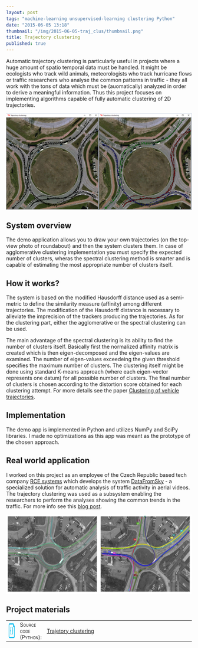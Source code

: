 ```yaml
---
layout: post
tags: "machine-learning unsupervised-learning clustering Python"
date: "2015-06-05 13:18"
thumbnail: "/img/2015-06-05-traj_clus/thumbnail.png"
title: Trajectory clustering
published: true
---
```



<div class="post">

<p> Automatic trajectory clustering is particularly useful in projects where a huge amount of spatio temporal data must be handled. It might be ecologists who track wild animals, meteorologists who track hurricane flows or traffic researchers who analyse the common patterns in traffic - they all work with the tons of data which must be (auomatically) analyzed in order to derive a meaningful information. Thus this project focuses on implementing algorithms capable of fully automatic clustering of 2D trajectories. </p>

<!--more-->

<div>
  <a href="/img/2015-06-05-traj_clus/trajclus.png">
  <img class="post" src="/img/2015-06-05-traj_clus/trajclus.png" alt="The sensor installation and the detection region" width="700" align="middle">
  </a>
</div>

<h2>System overview</h2>

<p>
The demo application allows you to draw your own trajectories (on the top-view photo of roundabout) and then the system clusters them. In case of agglomerative clustering implementation you must specify the expected number of clusters, wheras the spectral clustering method is smarter and is capable of estimating the most appropriate number of clusters itself.
</p>

<h2>How it works?</h2>

<p>
The system is based on the modified Hausdorff distance used as a semi-metric to define the similarity measure (affinity) among different trajectories. The modification of the Hausdorff distance is necessary to alleviate the imprecision of the trackers producing the trajectories. As for the clustering part, either the agglomerative or the spectral clustering can be used. 

The main advantage of the spectral clustering is its ability to find the number of clusters itself. Basically first the normalized affinity matrix is created which is then eigen-decomposed and the eigen-values are examined. The number of eigen-values exceedeing the given threshold specifies the maximum number of clusters. The clustering itself might be done using standard K-means approach (where each eigen-vector represents one datum) for all possible number of clusters. The final number of clusters is chosen according to the distortion score obtained for each clustering attempt. For more details see the paper <a href="https://www.google.cz/url?sa=t&rct=j&q=&esrc=s&source=web&cd=1&cad=rja&uact=8&ved=0CCUQFjAAahUKEwjPmvixuYnJAhWJ0RQKHf1QBMQ&url=http%3A%2F%2Fieeexplore.ieee.org%2Fxpls%2Fabs_all.jsp%3Farnumber%3D5462900&usg=AFQjCNGDZf7nnVD_EuvviQTQOdHtLIeM3A&sig2=0_SachOr4f8vFdW8aF0JZg">Clustering of vehicle trajectories</a>.</p>

<h2>Implementation</h2>

The demo app is implemented in Python and utilizes NumPy and SciPy libraries. I made no optimizations as this app was meant as the prototype of the chosen approach.

<h2>Real world application</h2>

<p>I worked on this project as an employee of the Czech Republic based tech company <a href="http://www.rcesystems.cz/">RCE systems</a> which develops the system <a href="http://datafromsky.com/">DataFromSky</a> - a specialized solution for automatic analysis of traffic activity in aerial videos. The trajectory clustering was used as a subsystem enabling the researchers to perform the analyses showing the common trends in the traffic. For more info see this <a href="http://datafromsky.com/news/new-functionality-flow-visualization/">blog post</a>.</p>

<div>
  <a href="/img/2015-06-05-traj_clus/dfs_trajclus.png">
  <img class="post" src="/img/2015-06-05-traj_clus/dfs_trajclus.png" alt="The sensor installation and the detection region" width="700" align="middle">
  </a>
</div>

<h2>Project materials</h2>

<table>
  <col width="6%">
  <col width="12%">
  <tr>
    <td><img src="/img/source.png" alt="source code icon" width="40" height="40" align="middle"></td>
    <td><span style="font-variant: small-caps;">Source code (Python):</span></td>
    <td><a href="https://github.com/bednarikjan/TrajectoryClustering">Trajetory clustering</a></td>
  </tr>
</table>

</div>
